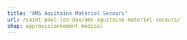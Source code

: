 ```yaml
---
title: "AMS Aquitaine Matériel Secours"
url: /saint-paul-les-dax/ams-aquitaine-materiel-secours/
shop: approvisionnement médical
---
```

